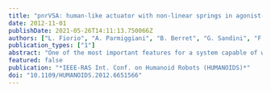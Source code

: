 ```yaml
---
title: "pnrVSA: human-like actuator with non-linear springs in agonist-antagonist configuration"
date: 2012-11-01
publishDate: 2021-05-26T14:11:13.750066Z
authors: ["L. Fiorio", "A. Parmiggiani", "B. Berret", "G. Sandini", "F. Nori"]
publication_types: ["1"]
abstract: "One of the most important features for a system capable of working in uncertain and unstructured environments is reliability. Nowadays robots are excellent machines, but are still not able to interact with their surrounding environment as humans or animals do. Recent studies highlight the role played by impedance changes in the human arm during manipulation tasks. In particular the possibility to vary the stiffness of shoulder, elbow and wrist allows humans to interact easily with fast changing environments while rejecting unpredictable noise disturbances [1]. Several studies also showed how the capability of 'co-contracting' antagonistic muscles is required to interact with noisy/unpredictable environments. Starting from these premises we recently proposed novel design principles to build actuators with the ability to actively regulate the passive noise rejection (i.e. the ability to cancel the effect of disturbances without explicitly relying on feedback) [2]. In the present paper we implement these principles in the mechanical design of a novel actuator. The actuator is composed of two electric motors in agonist-antagonist configuration. The final design includes also four non-linear springs whose force-displacement characteristic has been customized on the specific application requirements. Validation of the proposed non-linear spring design has been conducted on a prototype and results are reported in this paper. Future works foreseen the integration of the proposed actuators on a two limbed robot with six artificial muscle, (three agonist-antagonist pairs) in a simple and bi-articular configuration."
featured: false
publication: "*IEEE-RAS Int. Conf. on Humanoid Robots (HUMANOIDS)*"
doi: "10.1109/HUMANOIDS.2012.6651566"
---
```


